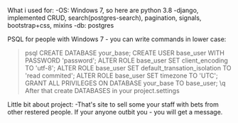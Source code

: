 What i used for:
-OS: Windows 7, so here are python 3.8
-django, implemented CRUD, search(postgres-search), pagination, signals, bootstrap+css, mixins
-db: postgres

PSQL for people with Windows 7 - you can write commands in lower case:
>psql
>CREATE DATABASE your_base;
>CREATE USER base_user WITH PASSWORD 'password';
>ALTER ROLE base_user SET client_encoding TO 'utf-8';
>ALTER ROLE base_user SET default_transation_isolation TO 'read commited';
>ALTER ROLE base_user SET timezone TO 'UTC';
>GRANT ALL PRIVILEGES ON DATABASE your_base TO base_user;
>\q
After that create DATABASES in your project.settings

Little bit about project:
 -That's site to sell some your staff with bets from other restered people. If your anyone outbit you - you will get a message.
 
